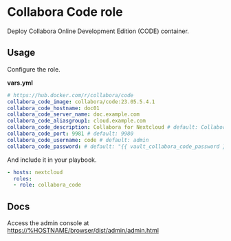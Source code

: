 # Collabora Code role

Deploy Collabora Online Development Edition (CODE) container.

## Usage

Configure the role.

**vars.yml**

```yml
# https://hub.docker.com/r/collabora/code
collabora_code_image: collabora/code:23.05.5.4.1
collabora_code_hostname: doc01
collabora_code_server_name: doc.example.com
collabora_code_aliasgroup1: cloud.example.com
collabora_code_description: Collabora for Nextcloud # default: Collabora Code
collabora_code_port: 9981 # default: 9980
collabora_code_username: code # default: admin
collabora_code_password: # default: "{{ vault_collabora_code_password }}"
```

And include it in your playbook.

```yml
- hosts: nextcloud
  roles:
  - role: collabora_code
```

## Docs

Access the admin console at <https://%HOSTNAME/browser/dist/admin/admin.html>
